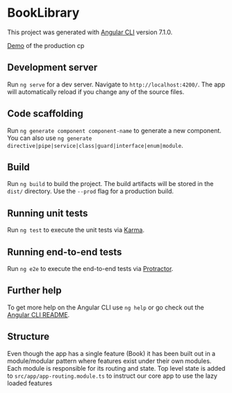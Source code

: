 # BookLibrary

This project was generated with [Angular CLI](https://github.com/angular/angular-cli) version 7.1.0.

[Demo](https://jhairau.github.io/book-library/) of the production cp

## Development server

Run `ng serve` for a dev server. Navigate to `http://localhost:4200/`. The app will automatically reload if you change any of the source files.

## Code scaffolding

Run `ng generate component component-name` to generate a new component. You can also use `ng generate directive|pipe|service|class|guard|interface|enum|module`.

## Build

Run `ng build` to build the project. The build artifacts will be stored in the `dist/` directory. Use the `--prod` flag for a production build.

## Running unit tests

Run `ng test` to execute the unit tests via [Karma](https://karma-runner.github.io).

## Running end-to-end tests

Run `ng e2e` to execute the end-to-end tests via [Protractor](http://www.protractortest.org/).

## Further help

To get more help on the Angular CLI use `ng help` or go check out the [Angular CLI README](https://github.com/angular/angular-cli/blob/master/README.md).

## Structure
Even though the app has a single feature (Book) it has been built out in a module/modular pattern where features
exist under their own modules. Each module is responsible for its routing and state. Top level state is added to 
`src/app/app-routing.module.ts` to instruct our core app to use the lazy loaded features

